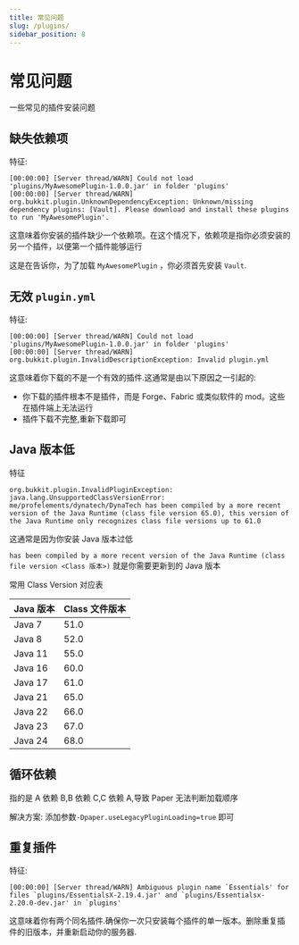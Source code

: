 ```yaml
---
title: 常见问题
slug: /plugins/
sidebar_position: 8
---
```


# 常见问题

一些常见的插件安装问题

## 缺失依赖项

特征:

<!--markdownlint-disable line-length-->

```text
[00:00:00] [Server thread/WARN] Could not load 'plugins/MyAwesomePlugin-1.0.0.jar' in folder 'plugins'
[00:00:00] [Server thread/WARN] org.bukkit.plugin.UnknownDependencyException: Unknown/missing dependency plugins: [Vault]. Please download and install these plugins to run 'MyAwesomePlugin'.
```

<!--markdownlint-disable line-length-->

这意味着你安装的插件缺少一个依赖项。在这个情况下，依赖项是指你必须安装的另一个插件，以便第一个插件能够运行

这是在告诉你，为了加载 `MyAwesomePlugin` ，你必须首先安装 `Vault`.

## 无效 `plugin.yml`

特征:

<!--markdownlint-disable line-length-->

```text
[00:00:00] [Server thread/WARN] Could not load 'plugins/MyAwesomePlugin-1.0.0.jar' in folder 'plugins'
[00:00:00] [Server thread/WARN] org.bukkit.plugin.InvalidDescriptionException: Invalid plugin.yml
```

<!--markdownlint-disable line-length-->

这意味着你下载的不是一个有效的插件.这通常是由以下原因之一引起的:

* 你下载的插件根本不是插件，而是 Forge、Fabric 或类似软件的 mod。这些在插件端上无法运行
* 插件下载不完整,重新下载即可

## Java 版本低

特征

<!--markdownlint-disable line-length-->

```text
org.bukkit.plugin.InvalidPluginException: java.lang.UnsupportedClassVersionError: me/profelements/dynatech/DynaTech has been compiled by a more recent version of the Java Runtime (class file version 65.0), this version of the Java Runtime only recognizes class file versions up to 61.0
```

<!--markdownlint-disable line-length-->

这通常是因为你安装 Java 版本过低

`has been compiled by a more recent version of the Java Runtime (class file version <Class 版本>)` 就是你需要更新到的 Java 版本

常用 Class Version 对应表

| Java 版本 | Class 文件版本 |
|---------|------------|
| Java 7  | 51.0       |
| Java 8  | 52.0       |
| Java 11 | 55.0       |
| Java 16 | 60.0       |
| Java 17 | 61.0       |
| Java 21 | 65.0       |
| Java 22 | 66.0       |
| Java 23 | 67.0       |
| Java 24 | 68.0       |

## 循环依赖

指的是 A 依赖 B,B 依赖 C,C 依赖 A,导致 Paper 无法判断加载顺序

解决方案: 添加参数`-Dpaper.useLegacyPluginLoading=true` 即可

## 重复插件

特征:

<!--markdownlint-disable line-length-->

```text
[00:00:00] [Server thread/WARN] Ambiguous plugin name `Essentials' for files `plugins/EssentialsX-2.19.4.jar' and `plugins/Essentialsx-2.20.0-dev.jar' in `plugins'
```

<!--markdownlint-disable line-length-->

这意味着你有两个同名插件.确保你一次只安装每个插件的单一版本。删除重复插件的旧版本，并重新启动你的服务器.
